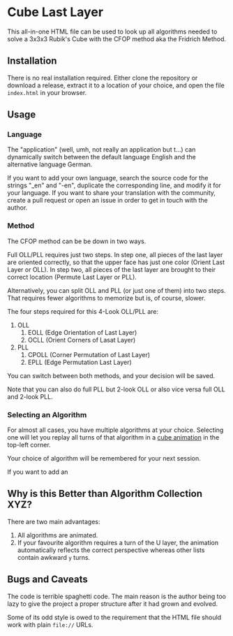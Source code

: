 # Cube Last Layer

This all-in-one HTML file can be used to look up all algorithms needed to
solve a 3x3x3 Rubik's Cube with the CFOP method aka the Fridrich Method.

## Installation

There is no real installation required. Either clone the repository or
download a release, extract it to a location of your choice, and open
the file `index.html` in your browser.

## Usage

### Language

The "application" (well, umh, not really an application but t...) can
dynamically switch between the default language English and the alternative
language German.

If you want to add your own language, search the source code
for the strings "_en" and "-en", duplicate the corresponding line, and modify
it for your language.  If you want to share your translation with the
community, create a pull request or open an issue in order to get in touch
with the author.

### Method

The CFOP method can be be down in two ways.

Full OLL/PLL requires just two
steps. In step one, all pieces of the last layer are oriented correctly, so
that the upper face has just one color (Orient Last Layer or OLL). In step
two, all pieces of the last layer are brought to their correct location
(Permute Last Layer or PLL).

Alternatively, you can split OLL and PLL (or just one of them) into two
steps. That requires fewer algorithms to memorize but is, of course, slower.

The four steps required for this 4-Look OLL/PLL are:

1. OLL
	1. EOLL (Edge Orientation of Last Layer)
	2. OCLL (Orient Corners of Lasat Layer)
2. PLL
	1. CPOLL (Corner Permutation of Last Layer)
	2. EPLL (Edge Permutation Last Layer)

You can switch between both methods, and your decision will be saved.

Note that you can also do full PLL but 2-look OLL or also vice versa
full OLL and 2-look PLL.

### Selecting an Algorithm

For almost all cases, you have multiple algorithms at your choice. Selecting
one will let you replay all turns of that algorithm in a
[cube animation](https://github.com/larspetrus/Roofpig) in the top-left
corner.

Your choice of algorithm will be remembered for your next session.

If you want to add an

## Why is this Better than Algorithm Collection XYZ?

There are two main advantages:

1. All algorithms are animated.
2. If your favourite algorithm requires a turn of the U layer, the animation automatically reflects the correct perspective whereas other lists contain awkward `y` turns.

## Bugs and Caveats

The code is terrible spaghetti code. The main reason is the author being too
lazy to give the project a proper structure after it had grown and evolved.

Some of its odd style is owed to the requirement that the HTML file should
work with plain `file://` URLs.

